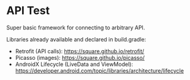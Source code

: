 # API Test

Super basic framework for connecting to arbitrary API.

Libraries already available and declared in build.gradle:
- Retrofit (API calls): https://square.github.io/retrofit/
- Picasso (images): https://square.github.io/picasso/
- AndroidX Lifecycle (LiveData and ViewModel): https://developer.android.com/topic/libraries/architecture/lifecycle